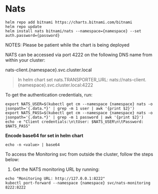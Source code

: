 # Nats

```none
helm repo add bitnami https://charts.bitnami.com/bitnami
helm repo update
helm install nats bitnami/nats --namespace={namespace} --set auth.password={password}
```

NOTES: Please be patient while the chart is being deployed

NATS can be accessed via port 4222 on the following DNS name from within your cluster:

nats-client.{namespace}.svc.cluster.local

> In helm chart set nats.TRANSPORTER_URL: nats://nats-client.{namespace}.svc.cluster.local:4222

To get the authentication credentials, run:

```none
export NATS_USER=$(kubectl get cm --namespace {namespace} nats -o jsonpath='{.data.*}' | grep -m 1 user | awk '{print $2}')
export NATS_PASS=$(kubectl get cm --namespace {namespace} nats -o jsonpath='{.data.*}' | grep -m 1 password | awk '{print $2}')
echo -e "Client credentials:\n\tUser: $NATS_USER\n\tPassword: $NATS_PASS"
```

**Encode base64 for set in helm chart**

```none
echo -n <value> | base64
```

To access the Monitoring svc from outside the cluster, follow the steps below:

1. Get the NATS monitoring URL by running:

```none
echo "Monitoring URL: http://127.0.0.1:8222"
kubectl port-forward --namespace {namespace} svc/nats-monitoring 8222:8222
```
